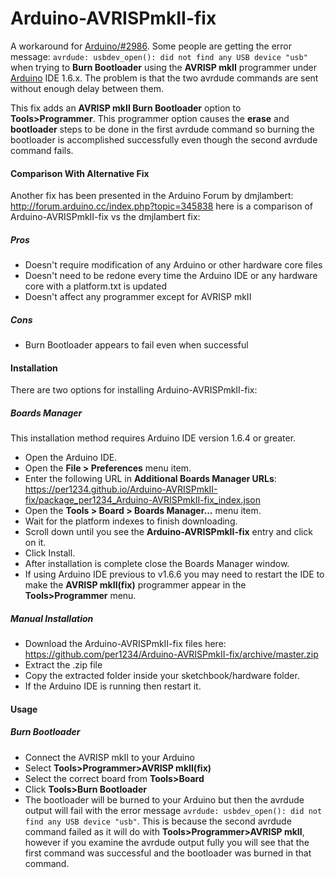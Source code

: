 Arduino-AVRISPmkII-fix
==========

A workaround for [Arduino/#2986](https://github.com/arduino/Arduino/issues/2986). Some people are getting the error message: `avrdude: usbdev_open(): did not find any USB device "usb"` when trying to **Burn Bootloader** using the **AVRISP mkII** programmer under [Arduino](http://arduino.cc) IDE 1.6.x. The problem is that the two avrdude commands are sent without enough delay between them.

This fix adds an **AVRISP mkII Burn Bootloader** option to **Tools>Programmer**. This programmer option causes the **erase** and **bootloader** steps to be done in the first avrdude command so burning the bootloader is accomplished successfully even though the second avrdude command fails.

#### Comparison With Alternative Fix
Another fix has been presented in the Arduino Forum by dmjlambert: http://forum.arduino.cc/index.php?topic=345838 here is a comparison of Arduino-AVRISPmkII-fix vs the dmjlambert fix:
##### Pros
- Doesn't require modification of any Arduino or other hardware core files
- Doesn't need to be redone every time the Arduino IDE or any hardware core with a platform.txt is updated
- Doesn't affect any programmer except for AVRISP mkII

##### Cons
- Burn Bootloader appears to fail even when successful


#### Installation
There are two options for installing Arduino-AVRISPmkII-fix:
##### Boards Manager
This installation method requires Arduino IDE version 1.6.4 or greater.
- Open the Arduino IDE.
- Open the **File > Preferences** menu item.
- Enter the following URL in **Additional Boards Manager URLs**: https://per1234.github.io/Arduino-AVRISPmkII-fix/package_per1234_Arduino-AVRISPmkII-fix_index.json
- Open the **Tools > Board > Boards Manager...** menu item.
- Wait for the platform indexes to finish downloading.
- Scroll down until you see the **Arduino-AVRISPmkII-fix** entry and click on it.
- Click Install.
- After installation is complete close the Boards Manager window.
- If using Arduino IDE previous to v1.6.6 you may need to restart the IDE to make the **AVRISP mkII(fix)** programmer appear in the **Tools>Programmer** menu.

##### Manual Installation
- Download the Arduino-AVRISPmkII-fix files here: https://github.com/per1234/Arduino-AVRISPmkII-fix/archive/master.zip
- Extract the .zip file
- Copy the extracted folder inside your sketchbook/hardware folder.
- If the Arduino IDE is running then restart it.


#### Usage
##### Burn Bootloader
- Connect the AVRISP mkII to your Arduino
- Select **Tools>Programmer>AVRISP mkII(fix)**
- Select the correct board from **Tools>Board**
- Click **Tools>Burn Bootloader**
- The bootloader will be burned to your Arduino but then the avrdude output will fail with the error message `avrdude: usbdev_open(): did not find any USB device "usb"`. This is because the second avrdude command failed as it will do with **Tools>Programmer>AVRISP mkII**, however if you examine the avrdude output fully you will see that the first command was successful and the bootloader was burned in that command.
